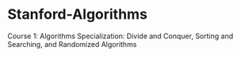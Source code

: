 # Stanford-Algorithms
Course 1: Algorithms Specialization: Divide and Conquer, Sorting and Searching, and Randomized Algorithms
 
